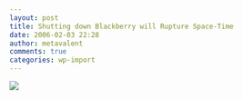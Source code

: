 ```yaml
---
layout: post
title: Shutting down Blackberry will Rupture Space-Time
date: 2006-02-03 22:28
author: metavalent
comments: true
categories: wp-import
---
```

<!--Lead Photo --><a href="http://money.cnn.com/2006/02/01/technology/rim/index.htm?cnn=yes"><img src="https://web.archive.org/web/*/http://awebcamdarkly.com/"ll surely find a way continue doing their job -- more likely, they fear having to GO BACK to doing actual work instead of thumb-twiddling their way through life.
